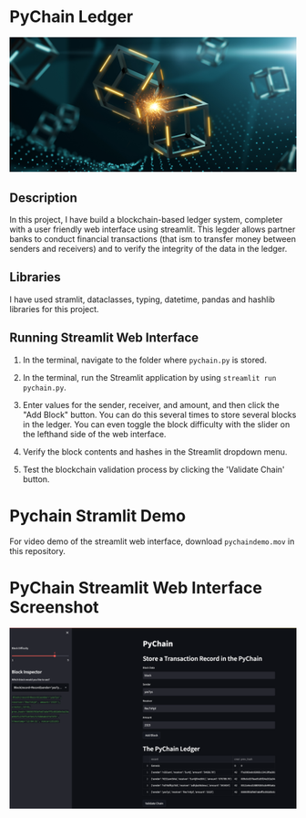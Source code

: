 # PyChain Ledger

![alt=""](Images/application-image.png)

## Description
In this project, I have build a blockchain-based ledger system, completer with a user friendly web interface using streamlit. This legder allows partner banks to conduct financial transactions (that ism to transfer money between senders and receivers) and to verify the integrity of the data in the ledger.

## Libraries
I have used stramlit, dataclasses, typing, datetime, pandas and hashlib libraries for this project.


## Running Streamlit Web Interface
1. In the terminal, navigate to the folder where `pychain.py` is stored.

2. In the terminal, run the Streamlit application by using `streamlit run pychain.py`.

3. Enter values for the sender, receiver, and amount, and then click the "Add Block" button. You can do this several times to store several blocks in the ledger. You can even toggle the block difficulty with the slider on the lefthand side of the web interface.

4. Verify the block contents and hashes in the Streamlit dropdown menu.

5. Test the blockchain validation process by clicking the 'Validate Chain' button.

# Pychain Stramlit Demo
For video demo of the streamlit web interface, download `pychaindemo.mov` in this repository.

# PyChain Streamlit Web Interface Screenshot
![streamlit-blockchain](Images/Pychain.png)